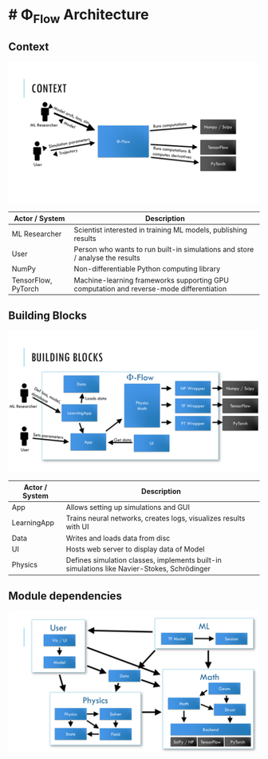 # # Φ<sub>Flow</sub> Architecture


## Context

![Context](./figures/Context.png)

|    Actor / System    |    Description                                                                                  |
|----------------------|-------------------------------------------------------------------------------------------------|
|    ML Researcher     |    Scientist interested in training   ML models, publishing results                             |
|    User              |    Person who wants to run built-in   simulations and store / analyse the results               |
|    NumPy             |    Non-differentiable Python   computing library                                                |
|    TensorFlow, PyTorch        |    Machine-learning frameworks supporting GPU computation and reverse-mode differentiation    |

## Building Blocks

![Building Blocks](./figures/Building_Blocks.png)

|    Actor / System |    Description                                                                                        |
|-------------------|-------------------------------------------------------------------------------------------------------|
|    App            |    Allows setting up simulations and GUI                                                            |
|    LearningApp    |    Trains neural networks, creates logs, visualizes results with UI                                 |
|    Data           |    Writes and loads data from disc                                                                    |
|    UI             |    Hosts web server to display data of Model                                                        |
|    Physics        |    Defines simulation classes,   implements built-in simulations like Navier-Stokes,   Schrödinger    |

## Module dependencies

![Module Diagram](./figures/Module_Diagram.png)
